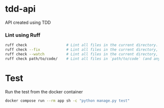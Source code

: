 # tdd-api
API created using TDD 


### Lint using Ruff

```bash
ruff check                  # Lint all files in the current directory.
ruff check --fix            # Lint all files in the current directory, and fix any fixable errors.
ruff check --watch          # Lint all files in the current directory, and re-lint on change.
ruff check path/to/code/    # Lint all files in `path/to/code` (and any subdirectories).

```

# Test

Run the test from the docker container

```bash
docker compose run --rm app sh -c "python manage.py test"

```